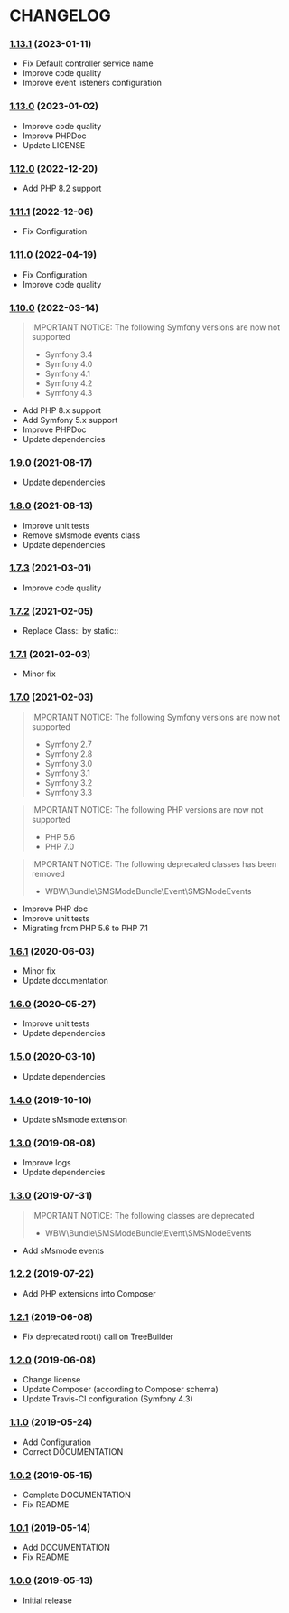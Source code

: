 CHANGELOG
=========

### [1.13.1](https://github.com/webeweb/smsmode-bundle/tree/v1.13.1) (2023-01-11)

- Fix Default controller service name
- Improve code quality
- Improve event listeners configuration

### [1.13.0](https://github.com/webeweb/smsmode-bundle/tree/v1.13.0) (2023-01-02)

- Improve code quality
- Improve PHPDoc
- Update LICENSE

### [1.12.0](https://github.com/webeweb/smsmode-bundle/tree/v1.12.0) (2022-12-20)

- Add PHP 8.2 support

### [1.11.1](https://github.com/webeweb/smsmode-bundle/tree/v1.11.1) (2022-12-06)

- Fix Configuration

### [1.11.0](https://github.com/webeweb/smsmode-bundle/tree/v1.11.0) (2022-04-19)

- Fix Configuration
- Improve code quality

### [1.10.0](https://github.com/webeweb/smsmode-bundle/tree/v1.10.0) (2022-03-14)

> IMPORTANT NOTICE: The following Symfony versions are now not supported
> - Symfony 3.4
> - Symfony 4.0
> - Symfony 4.1
> - Symfony 4.2
> - Symfony 4.3

- Add PHP 8.x support
- Add Symfony 5.x support
- Improve PHPDoc
- Update dependencies

### [1.9.0](https://github.com/webeweb/smsmode-bundle/tree/v1.9.0) (2021-08-17)

- Update dependencies

### [1.8.0](https://github.com/webeweb/smsmode-bundle/tree/v1.8.0) (2021-08-13)

- Improve unit tests
- Remove sMsmode events class
- Update dependencies

### [1.7.3](https://github.com/webeweb/smsmode-bundle/tree/v1.7.3) (2021-03-01)

- Improve code quality

### [1.7.2](https://github.com/webeweb/smsmode-bundle/tree/v1.7.2) (2021-02-05)

- Replace Class:: by static::

### [1.7.1](https://github.com/webeweb/smsmode-bundle/tree/v1.7.1) (2021-02-03)

- Minor fix

### [1.7.0](https://github.com/webeweb/smsmode-bundle/tree/v1.7.0) (2021-02-03)

> IMPORTANT NOTICE: The following Symfony versions are now not supported
> - Symfony 2.7
> - Symfony 2.8
> - Symfony 3.0
> - Symfony 3.1
> - Symfony 3.2
> - Symfony 3.3

> IMPORTANT NOTICE: The following PHP versions are now not supported
> - PHP 5.6
> - PHP 7.0

> IMPORTANT NOTICE: The following deprecated classes has been removed
> - WBW\Bundle\SMSModeBundle\Event\SMSModeEvents

- Improve PHP doc
- Improve unit tests
- Migrating from PHP 5.6 to PHP 7.1

### [1.6.1](https://github.com/webeweb/smsmode-bundle/tree/v1.6.1) (2020-06-03)

- Minor fix
- Update documentation

### [1.6.0](https://github.com/webeweb/smsmode-bundle/tree/v1.6.0) (2020-05-27)

- Improve unit tests
- Update dependencies

### [1.5.0](https://github.com/webeweb/smsmode-bundle/tree/v1.5.0) (2020-03-10)

- Update dependencies

### [1.4.0](https://github.com/webeweb/smsmode-bundle/tree/v1.4.0) (2019-10-10)

- Update sMsmode extension

### [1.3.0](https://github.com/webeweb/smsmode-bundle/tree/v1.3.0) (2019-08-08)

- Improve logs
- Update dependencies

### [1.3.0](https://github.com/webeweb/smsmode-bundle/tree/v1.3.0) (2019-07-31)

> IMPORTANT NOTICE: The following classes are deprecated
>
> - WBW\Bundle\SMSModeBundle\Event\SMSModeEvents

- Add sMsmode events

### [1.2.2](https://github.com/webeweb/smsmode-bundle/tree/v1.2.2) (2019-07-22)

- Add PHP extensions into Composer

### [1.2.1](https://github.com/webeweb/smsmode-bundle/tree/v1.2.1) (2019-06-08)

- Fix deprecated root() call on TreeBuilder

### [1.2.0](https://github.com/webeweb/smsmode-bundle/tree/v1.2.0) (2019-06-08)

- Change license
- Update Composer (according to Composer schema)
- Update Travis-CI configuration (Symfony 4.3)

### [1.1.0](https://github.com/webeweb/smsmode-bundle/tree/v1.1.0) (2019-05-24)

- Add Configuration
- Correct DOCUMENTATION

### [1.0.2](https://github.com/webeweb/smsmode-bundle/tree/v1.0.2) (2019-05-15)

- Complete DOCUMENTATION
- Fix README

### [1.0.1](https://github.com/webeweb/smsmode-bundle/tree/v1.0.1) (2019-05-14)

- Add DOCUMENTATION
- Fix README

### [1.0.0](https://github.com/webeweb/smsmode-bundle/tree/v1.0.0) (2019-05-13)

- Initial release

